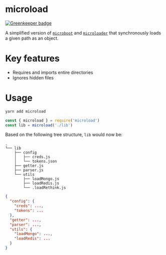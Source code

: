 # microload

[![Greenkeeper badge](https://badges.greenkeeper.io/jpwilliams/microload.svg)](https://greenkeeper.io/)

A simplified version of [`microboot`](https://github.com/jpwilliams/microboot) and [`microloader`](https://github.com/jpwilliams/microloader) that synchronously loads a given path as an object.

# Key features

- Requires and imports entire directories
- Ignores hidden files

# Usage

``` sh
yarn add microload
```

``` js
const { microload } = require('microload')
const lib = microload('./lib')
```

Based on the following tree structure, `lib` would now be:

```
.
└── lib
    ├── config
    │   ├── creds.js
    │   └── tokens.json
    ├── getter.js
    ├── parser.js
    └── utils
        ├── loadMongo.js
        ├── loadRedis.js
        └── .loadRethink.js
```

``` json
{
  "config": {
    "creds": ...,
    "tokens": ...
  },
  "getter": ...,
  "parser": ...,
  "utils": {
    "loadMongo": ...,
    "loadRedis": ...
  }
}
```

